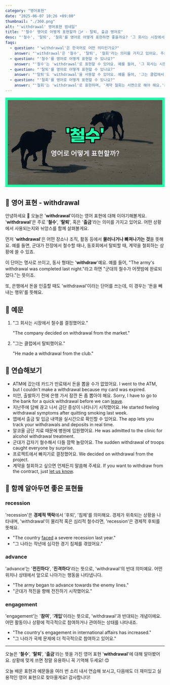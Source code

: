 ```yaml
---
category: "영어표현"
date: "2025-06-07 10:26 +09:00"
thumbnail: "./360.png"
alt: "'withdrawal' 영어표현 썸네일"
title: "'철수' 영어로 어떻게 표현할까 🏃‍♂️ - 탈퇴, 출금 영어로"
desc: "'철수', '탈퇴', '철회'를 영어로 어떻게 표현하면 좋을까요? '그 회사는 시장에서 철수를 결정했어요.', '그는 클럽에서 탈퇴했어요.' 등을 영어로 표현하는 법을 배워봅시다. 다양한 예문을 통해서 연습하고 본인의 표현으로 만들어 보세요."
faqs:
  - question: "'withdrawal'은 한국어로 어떤 의미인가요?"
    answer: "'withdrawal'은 '철수', '탈퇴', '철회'라는 의미를 가지고 있어요. 주로 어떤 장소나 조직에서 물러나거나 빠져나가는 상황을 뜻해요."
  - question: "'철수'를 영어로 어떻게 표현할 수 있나요?"
    answer: "'철수'는 'withdrawal'로 표현할 수 있어요. 예를 들어, '그 회사는 시장에서 철수를 결정했어요.'는 'The company decided on withdrawal from the market.'로 말할 수 있어요."
  - question: "'탈퇴'를 영어로 어떻게 표현할 수 있나요?"
    answer: "'탈퇴'도 'withdrawal'을 사용할 수 있어요. 예를 들어, '그는 클럽에서 탈퇴했어요.'는 'He made a withdrawal from the club.'으로 표현해요."
  - question: "'철회'를 영어로 어떻게 표현할 수 있나요?"
    answer: "'철회'는 'withdrawal'로 표현하며, '계약 철회는 서면으로 해야 해요.'는 'Withdrawal of the contract must be in writing.'으로 말할 수 있어요."
---
```


!['withdrawal' 영어 표현](./360.png)

## 🌟 영어 표현 - withdrawal

안녕하세요 👋 오늘은 '**withdrawal**'이라는 영어 표현에 대해 이야기해볼게요. '**withdrawal**'은 주로 '**철수**', '**탈퇴**', 혹은 '**출금**'라는 의미를 가지고 있어요. 어떤 상황에서 사용되는지와 뉘앙스를 함께 살펴볼게요.

먼저 '**withdrawal**'은 어떤 장소나 조직, 활동 등에서 **물러나거나 빠져나가는 것**을 뜻해요. 예를 들면, 군대가 전장에서 철수할 때나, 동호회에서 탈퇴할 때, 계약을 철회하는 상황에 쓸 수 있죠.

이 단어는 명사로 쓰이고, 동사 형태는 '**withdraw**'예요. 예를 들어, "The army's withdrawal was completed last night."라고 하면 "군대의 철수가 어젯밤에 완료되었다."는 뜻이죠.

또, 은행에서 돈을 인출할 때도 'withdrawal'이라는 단어를 쓰는데, 이 경우는 '돈을 빼내는 행위'를 뜻해요.

## 📖 예문

1. "그 회사는 시장에서 철수를 결정했어요."

   "The company decided on withdrawal from the market."

2. "그는 클럽에서 탈퇴했어요."

   "He made a withdrawal from the club."

## 💬 연습해보기

<ul data-interactive-list>

  <li data-interactive-item>
    <span data-toggler>ATM에 갔는데 카드가 만료돼서 돈을 뽑을 수가 없었어요.</span>
    <span data-answer>I went to the ATM, but I couldn't make a withdrawal because my card was expired.</span>
  </li>

  <li data-interactive-item>
    <span data-toggler>미안, 출발하기 전에 은행 가서 잠깐 돈 좀 뽑아야 해요.</span>
    <span data-answer>Sorry, I have to go to the bank for a quick withdrawal before we can <a href="/blog/in-english/402.leave/">leave</a>.</span>
  </li>

  <li data-interactive-item>
    <span data-toggler>지난주에 담배 끊고 나서 금단 증상이 나타나기 시작했어요.</span>
    <span data-answer>He started feeling withdrawal symptoms after quitting smoking last week.</span>
  </li>

  <li data-interactive-item>
    <span data-toggler>앱에서 출금 및 입금 내역을 실시간으로 확인할 수 있어요.</span>
    <span data-answer>The app lets you track your withdrawals and deposits in real time.</span>
  </li>

  <li data-interactive-item>
    <span data-toggler>알코올 금단 치료 때문에 병원에 입원했어요.</span>
    <span data-answer>He was admitted to the clinic for alcohol withdrawal treatment.</span>
  </li>

  <li data-interactive-item>
    <span data-toggler>군대가 갑자기 철수해서 다들 깜짝 놀랐어요.</span>
    <span data-answer>The sudden withdrawal of troops caught everyone by surprise.</span>
  </li>

  <li data-interactive-item>
    <span data-toggler>프로젝트에서 빠지기로 결정했어요.</span>
    <span data-answer>We decided on withdrawal from the project.</span>
  </li>

  <li data-interactive-item>
    <span data-toggler>계약을 철회하고 싶으면 언제든지 말씀해 주세요.</span>
    <span data-answer>If you want to withdraw from the contract, just <a href="/blog/in-english/241.let-someone-know/">let us know</a>.</span>
  </li>

</ul>

## 🤝 함께 알아두면 좋은 표현들

### recession

'recession'은 **경제적 맥락**에서 '후퇴', '침체'를 의미해요. 경제가 위축되는 상황을 나타내며, 'withdrawal'이 물리적 혹은 심리적 철수라면, 'recession'은 경제적 후퇴를 뜻해요.

- "The country [faced](/blog/in-english/144.face-something/) a severe recession last year."
- "그 나라는 작년에 심각한 경기 침체를 겪었어요."

### advance

'advance'는 '**전진하다**', '**진격하다**'라는 뜻으로, 'withdrawal'의 반대 의미예요. 어떤 위치나 상태에서 앞으로 나아가는 행동을 나타냅니다.

- "The army began to advance towards the enemy lines."
- "군대가 적진을 향해 전진하기 시작했어요."

### engagement

'engagement'는 '**참여**', '**개입**'이라는 뜻으로, 'withdrawal'과 반대되는 개념이에요. 어떤 활동이나 상황에 적극적으로 참여하거나 관여하는 상태를 나타내죠.

- "The country's engagement in international affairs has increased."
- "그 나라가 국제 문제에 더 적극적으로 참여하고 있어요."

---

오늘은 '**철수**', '**탈퇴**', '**출금**'라는 뜻을 가진 영어 표현 '**withdrawal**'에 대해 알아봤어요. 상황에 맞게 쓰면 정말 유용하니 꼭 기억해 두세요! 😊

오늘 배운 표현과 예문들을 여러 번 소리 내서 연습해 보시고, 다음에도 더 재미있고 실용적인 영어 표현으로 찾아올게요! 감사합니다!
